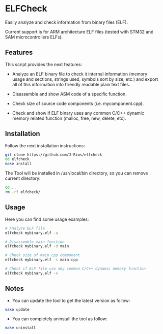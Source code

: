 # ELFCheck

Easily analyze and check information from binary files (ELF).

Current support is for ARM architecture ELF files (tested with STM32 and SAM microcontrollers ELFs).

## Features

This script provides the next features:

- Analyze an ELF binary file to check it internal information (memory
  usage and sections, strings used, symbols sort by size, etc.) and
  export all of this information into friendly readable plain text
  files.

- Disassemble and show ASM code of a specific function.

- Check size of source code components (i.e. mycomponent.cpp).

- Check and show if ELF binary uses any common C/C++ dynamic memory related function (malloc, free, new, delete, etc).

## Installation

Follow the next installation instructions:

```bash
git clone https://github.com/J-Rios/elfcheck
cd elfcheck
make install
```

The Tool will be installed in /usr/local/bin directory, so you can remove current directory:

```bash
cd ..
rm -rf elfcheck/
```

## Usage

Here you can find some usage examples:

```bash
# Analyze ELF file
elfcheck mybinary.elf -a

# Disassemble main function
elfcheck mybinary.elf -d main

# Check size of main.cpp component
elfcheck mybinary.elf -s main.cpp

# Check if ELF file use any common C/C++ dynamic memory function
elfcheck mybinary.elf -x
```

## Notes

- You can update the tool to get the latest version as follow:

```bash
make update
```

- You can completely uninstall the tool as follow:

```bash
make uninstall
```
